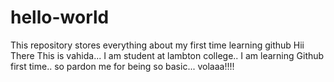 # hello-world
This repository stores everything about my first time learning github
Hii There 
This is vahida... I am student at lambton college..
I am learning Github first time.. so pardon me for being so basic...
volaaa!!!!
